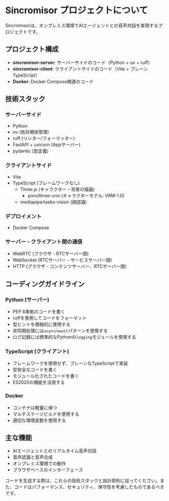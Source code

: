 # Sincromisor プロジェクトについて

Sincromisorは、オンプレミス環境でAIエージェントとの音声対話を実現するプロジェクトです。

## プロジェクト構成

- **sincromisor-server**: サーバーサイドのコード（Python + uv + ruff）
- **sincromisor-client**: クライアントサイドのコード（Vite + プレーンTypeScript）
- **Docker**: Docker Compose関連のコード

## 技術スタック

### サーバーサイド
- Python
- uv (依存関係管理)
- ruff (リンター/フォーマッター)
- FastAPI + uvicorn (Appサーバー)
- pydantic (型定義)

### クライアントサイド
- Vite
- TypeScript (フレームワークなし)
  - Three.js (キャラクター・背景の描画)
    - pixiv/three-vrm (キャラクターモデル: VRM-1.0)
  - mediapipe/tasks-vision (顔認識)

### デプロイメント
- Docker Compose

### サーバー - クライアント間の通信
- WebRTC (ブラウザ - RTCサーバー間)
- WebSocket (RTCサーバー - サービスサーバー間)
- HTTP (ブラウザ - コンテンツサーバー、RTCサーバー間)

## コーディングガイドライン

### Python (サーバー)
- PEP 8準拠のコードを書く
- ruffを使用してコードをフォーマット
- 型ヒントを積極的に使用する
- 非同期処理には`async`/`await`パターンを使用する
- ログ記録には標準的なPythonの`logging`モジュールを使用する

### TypeScript (クライアント)
- フレームワークを使用せず、プレーンなTypeScriptで実装
- 型安全なコードを書く
- モジュール化されたコードを書く
- ES2020の機能を活用する

### Docker
- コンテナは軽量に保つ
- マルチステージビルドを使用する
- 適切な環境変数を使用する

## 主な機能

- AIエージェントとのリアルタイム音声対話
- 音声認識と音声合成
- オンプレミス環境での動作
- ブラウザベースのインターフェース

コードを生成する際は、これらの技術スタックと設計原則に従ってください。また、コードはパフォーマンス、セキュリティ、保守性を考慮したものであるべきです。
